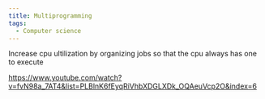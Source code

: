 ```yaml
---
title: Multiprogramming
tags:
  - Computer science
---
```


Increase cpu ultilization by organizing jobs so that the cpu always has one to execute

https://www.youtube.com/watch?v=fvN98a_7AT4&list=PLBlnK6fEyqRiVhbXDGLXDk_OQAeuVcp2O&index=6
